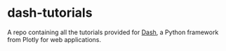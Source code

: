 # dash-tutorials
A repo containing all the tutorials provided for [Dash](https://dash.plot.ly/), a Python framework from Plotly for web applications.